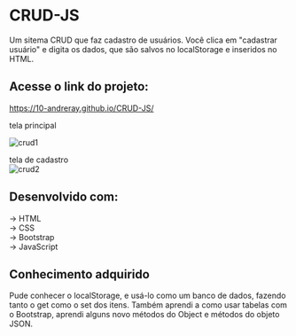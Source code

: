 # CRUD-JS
Um sitema CRUD que faz cadastro de usuários. Você clica em "cadastrar usuário" e digita os dados, que são salvos no localStorage e inseridos no HTML.

## Acesse o link do projeto:
https://10-andreray.github.io/CRUD-JS/

tela principal
</br>

![crud1](https://user-images.githubusercontent.com/81325811/167513160-02fc4181-c3f2-41ac-8bde-3da7996fa934.png)

tela de cadastro
</br>
![crud2](https://user-images.githubusercontent.com/81325811/167513183-27e80049-dddf-4ce0-8779-305be676419f.png)

## Desenvolvido com:
-> HTML </br>
-> CSS </br>
-> Bootstrap </br>
-> JavaScript </br>

## Conhecimento adquirido
Pude conhecer o localStorage, e usá-lo como um banco de dados, fazendo tanto o get como o set dos itens.
Também aprendi a como usar tabelas com o Bootstrap, aprendi alguns novo métodos do Object e métodos do objeto JSON.

